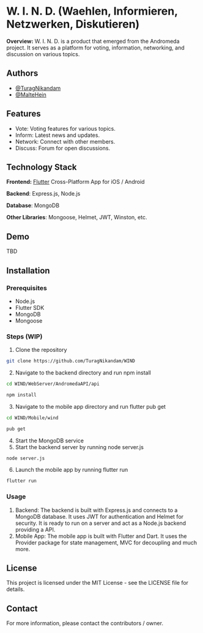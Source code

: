 # W. I. N. D. (Waehlen, Informieren, Netzwerken, Diskutieren)

**Overview:**
W. I. N. D. is a product that emerged from the Andromeda project. It serves as a platform for voting, information, networking, and discussion on various topics.

## Authors
- [@TuragNikandam](https://www.github.com/TuragNikandam)
- [@MalteHein](https://www.github.com/MalteHein)

## Features
- Vote: Voting features for various topics.
- Inform: Latest news and updates.
- Network: Connect with other members.
- Discuss: Forum for open discussions.

## Technology Stack
**Frontend:** [Flutter](https://flutter.dev/) Cross-Platform App for iOS / Android

**Backend**: Express.js, Node.js

**Database**: MongoDB

**Other Libraries**: Mongoose, Helmet, JWT, Winston, etc.

## Demo
TBD

## Installation

### Prerequisites
- Node.js
- Flutter SDK
- MongoDB
- Mongoose

### Steps (WIP)
1. Clone the repository
```bash
git clone https://github.com/TuragNikandam/WIND
```
2. Navigate to the backend directory and run npm install
```bash
cd WIND/WebServer/AndromedaAPI/api
```
```bash
npm install
```
3. Navigate to the mobile app directory and run flutter pub get
```bash
cd WIND/Mobile/wind
```
```bash
pub get
```
4. Start the MongoDB service
5. Start the backend server by running node server.js
```bash
node server.js
```
6. Launch the mobile app by running flutter run
```bash
flutter run
```

### Usage
1. Backend: The backend is built with Express.js and connects to a MongoDB database. It uses JWT for authentication and Helmet for security. It is ready to run on a server and act as a Node.js backend providing a API. 
2. Mobile App: The mobile app is built with Flutter and Dart. It uses the Provider package for state management, MVC for decoupling and much more. 

## License
This project is licensed under the MIT License - see the LICENSE file for details.

## Contact
For more information, please contact the contributors / owner.